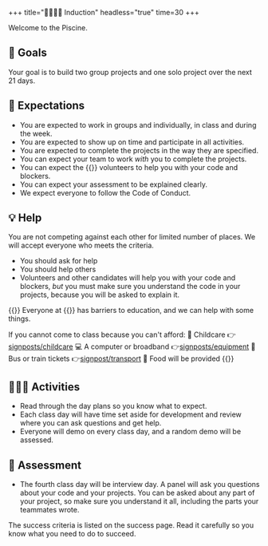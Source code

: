 +++
title="🫱🏽‍🫲🏾 Induction"
headless="true"
time=30
+++

Welcome to the Piscine.

## 🎯 Goals

Your goal is to build two group projects and one solo project over the next 21 days.

## 🧰 Expectations

- You are expected to work in groups and individually, in class and during the week.
- You are expected to show up on time and participate in all activities.
- You are expected to complete the projects in the way they are specified.
- You can expect your team to work _with_ you to complete the projects.
- You can expect the {{<our-name>}} volunteers to help you with your code and blockers.
- You can expect your assessment to be explained clearly.
- We expect everyone to follow the Code of Conduct.

## 💡 Help

You are not competing against each other for limited number of places. We will accept everyone who meets the criteria.

- You should ask for help
- You should help others
- Volunteers and other candidates will help you with your code and blockers, _but_ you must make sure you understand the code in your projects, because you will be asked to explain it.

{{<note type="tip">}}
Everyone at {{<our-name>}} has barriers to education, and we can help with some things.

If you cannot come to class because you can't afford:
🧒 Childcare 👉[signposts/childcare](https://signposts.codeyourfuture.io/topics/childcare/)
💻 A computer or broadband 👉[signposts/equipment](https://signposts.codeyourfuture.io/topics/equipment)
🚌 Bus or train tickets 👉[signpost/transport](https://signposts.codeyourfuture.io/topics/transport)
🥪 Food will be provided
{{</note>}}

## 🧑🏿‍🎓 Activities

- Read through the day plans so you know what to expect.
- Each class day will have time set aside for development and review where you can ask questions and get help.
- Everyone will demo on every class day, and a random demo will be assessed.

## 🧪 Assessment

- The fourth class day will be interview day. A panel will ask you questions about your code and your projects. You can be asked about any part of your project, so make sure you understand it all, including the parts your teammates wrote.

The success criteria is listed on the success page. Read it carefully so you know what you need to do to succeed.
